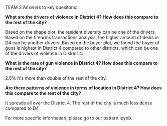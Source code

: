 TEAM 2 Answers to key quesitons:

**What are the drivers of violence in District 4? How does this compare to the rest of the city?**

Based on the shape plot, the resident diversity can be one of the drivers.
Based on the firearms transactions analysis, the higher amount of deals in D4 can be another drivers. 
Based on the buyer plot, we found the buyer of guns is highest in District 4 compared to other districts, which can be one of the drivers of violence in District 4.


**What is the rate of gun violence in District 4? How does this compare to the rest of the city?**

2.5%
It's more than double of the rest of the city.


**Are there patterns of violence in terms of location in District 4? How does this compare to the rest of the city?**

It spreads all over the District 4.
The rest of the city is much less dense compared to D4



For more specific information, please go to our pattern.ipynb.
